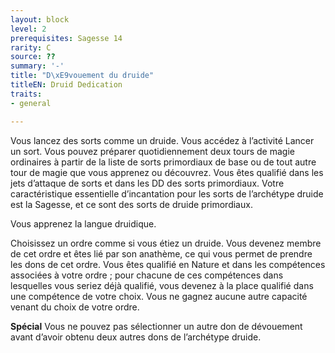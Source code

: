 ```yaml
---
layout: block
level: 2
prerequisites: Sagesse 14
rarity: C
source: ??
summary: '-'
title: "D\xE9vouement du druide"
titleEN: Druid Dedication
traits:
- general

---
```


<p>Vous lancez des sorts comme un druide. Vous accédez à l’activité Lancer un sort. Vous pouvez préparer quotidiennement deux tours de magie ordinaires à partir de la liste de sorts primordiaux de base ou de tout autre tour de magie que vous apprenez ou découvrez. Vous êtes qualifié dans les jets d’attaque de sorts et dans les DD des sorts primordiaux. Votre caractéristique essentielle d’incantation pour les sorts de l’archétype druide est la Sagesse, et ce sont des sorts de druide primordiaux.</p><p>Vous apprenez la langue druidique.</p><p>Choisissez un ordre comme si vous étiez un druide. Vous devenez membre de cet ordre et êtes lié par son anathème, ce qui vous permet de prendre les dons de cet ordre. Vous êtes qualifié en Nature et dans les compétences associées à votre ordre ; pour chacune de ces compétences dans lesquelles vous seriez déjà qualifié, vous devenez à la place qualifié dans une compétence de votre choix. Vous ne gagnez aucune autre capacité venant du choix de votre ordre.</p>
<p><strong>Spécial</strong> Vous ne pouvez pas sélectionner un autre don de dévouement avant d’avoir obtenu deux autres dons de l’archétype druide.</p>